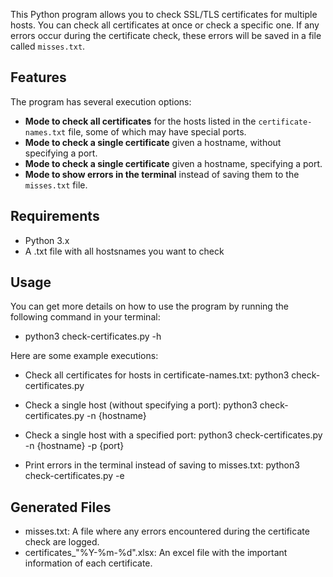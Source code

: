 This Python program allows you to check SSL/TLS certificates for multiple hosts. You can check all certificates at once or check a specific one. If any errors occur during the certificate check, these errors will be saved in a file called `misses.txt`.

## Features

The program has several execution options:

- **Mode to check all certificates** for the hosts listed in the `certificate-names.txt` file, some of which may have special ports.
- **Mode to check a single certificate** given a hostname, without specifying a port.
- **Mode to check a single certificate** given a hostname, specifying a port.
- **Mode to show errors in the terminal** instead of saving them to the `misses.txt` file.

## Requirements

- Python 3.x
- A .txt file with all hostsnames you want to check

## Usage

You can get more details on how to use the program by running the following command in your terminal:
- python3 check-certificates.py -h

Here are some example executions:

- Check all certificates for hosts in certificate-names.txt:
    python3 check-certificates.py

- Check a single host (without specifying a port):
    python3 check-certificates.py -n {hostname}

- Check a single host with a specified port:
    python3 check-certificates.py -n {hostname} -p {port}

- Print errors in the terminal instead of saving to misses.txt:
    python3 check-certificates.py -e

## Generated Files

- misses.txt: A file where any errors encountered during the certificate check are logged.
- certificates_"%Y-%m-%d".xlsx: An excel file with the important information of each certificate.
